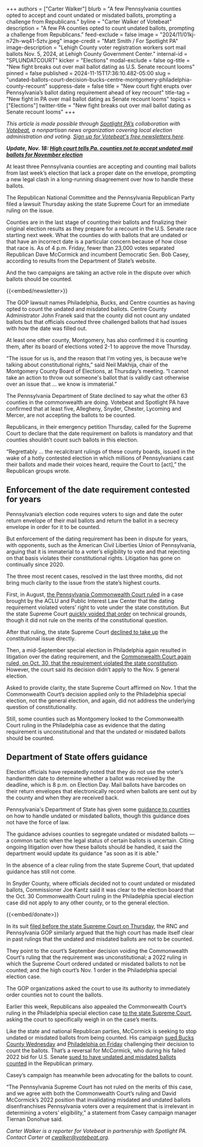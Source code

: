 +++
authors = ["Carter Walker"]
blurb = "A few Pennsylvania counties opted to accept and count undated or misdated ballots, prompting a challenge from Republicans."
byline = "Carter Walker of Votebeat"
description = "A few PA counties opted to count undated ballots, prompting a challenge from Republicans."
feed-exclude = false
image = "2024/11/01kj-n72h-wq41-5ztv.jpeg"
image-credit = "Matt Smith / For Spotlight PA"
image-description = "Lehigh County voter registration workers sort mail ballots Nov. 5, 2024, at Lehigh County Government Center."
internal-id = "SPLUNDATCOURT"
kicker = "Elections"
modal-exclude = false
og-title = "New fight breaks out over mail ballot dating as U.S. Senate recount looms"
pinned = false
published = 2024-11-15T17:36:10.482-05:00
slug = "undated-ballots-court-decision-bucks-centre-montgomery-philadelphia-county-recount"
suppress-date = false
title = "New court fight erupts over Pennsylvania’s ballot dating requirement ahead of key recount"
title-tag = "New fight in PA over mail ballot dating as Senate recount looms"
topics = ["Elections"]
twitter-title = "New fight breaks out over mail ballot dating as Senate recount looms"
+++

<em>This article is made possible through </em><a href="https://www.spotlightpa.org/"><em>Spotlight PA’s</em></a><em> collaboration with </em><a href="https://www.votebeat.org/"><em>Votebeat</em></a><em>, a nonpartisan news organization covering local election administration and voting. </em><a href="https://www.votebeat.org/newsletters/"><em>Sign up for Votebeat&#39;s free newsletters here</em></a><em>.</em>

<strong><em>Update, Nov. 18: </em></strong><a href="https://www.spotlightpa.org/news/2024/11/pennsylvania-election-undated-mail-ballot-explainer/"><strong><em>High court tells Pa. counties not to accept undated mail ballots for November election</em></strong></a><strong><em></em></strong>

At least three Pennsylvania counties are accepting and counting mail ballots from last week’s election that lack a proper date on the envelope, prompting a new legal clash in a long-running disagreement over how to handle these ballots.

The Republican National Committee and the Pennsylvania Republican Party filed a lawsuit Thursday asking the state Supreme Court for an immediate ruling on the issue.

Counties are in the last stage of counting their ballots and finalizing their original election results as they prepare for a recount in the U.S. Senate race starting next week. What the counties do with ballots that are undated or that have an incorrect date is a particular concern because of how close that race is. As of 4 p.m. Friday, fewer than 23,000 votes separated Republican Dave McCormick and incumbent Democratic Sen. Bob Casey, according to results from the Department of State’s website.

And the two campaigns are taking an active role in the dispute over which ballots should be counted.

{{<embed/newsletter>}}

The GOP lawsuit names Philadelphia, Bucks, and Centre counties as having opted to count the undated and misdated ballots. Centre County Administrator John Franek said that the county did not count any undated ballots but that officials counted three challenged ballots that had issues with how the date was filled out.

At least one other county, Montgomery, has also confirmed it is counting them, after its board of elections voted 2-1 to approve the move Thursday.

“The issue for us is, and the reason that I&#39;m voting yes, is because we’re talking about constitutional rights,” said Neil Makhija, chair of the Montgomery County Board of Elections, at Thursday’s meeting. “I cannot take an action to throw out someone&#39;s ballot that is validly cast otherwise over an issue that … we know is immaterial.”

The Pennsylvania Department of State declined to say what the other 63 counties in the commonwealth are doing. Votebeat and Spotlight PA have confirmed that at least five, Allegheny, Snyder, Chester, Lycoming and Mercer, are not accepting the ballots to be counted.

Republicans, in their emergency petition Thursday, called for the Supreme Court to declare that the date requirement on ballots is mandatory and that counties shouldn’t count such ballots in this election.

“Regrettably … the recalcitrant rulings of these county boards, issued in the wake of a hotly contested election in which millions of Pennsylvanians cast their ballots and made their voices heard, require the Court to \[act\],” the Republican groups wrote.

## Enforcement of the date requirement contested for years

Pennsylvania’s election code requires voters to sign and date the outer return envelope of their mail ballots and return the ballot in a secrecy envelope in order for it to be counted.

But enforcement of the dating requirement has been in dispute for years, with opponents, such as the American Civil Liberties Union of Pennsylvania, arguing that it is immaterial to a voter’s eligibility to vote and that rejecting on that basis violates their constitutional rights. Litigation has gone on continually since 2020.

The three most recent cases, resolved in the last three months, did not bring much clarity to the issue from the state’s highest courts.

First, in August, <a href="https://www.votebeat.org/pennsylvania/2024/08/30/undated-mail-ballots-case-commonwealth-court-ruling-aclu/">the Pennsylvania Commonwealth Court ruled</a> in a case brought by the ACLU and Public Interest Law Center that the dating requirement violated voters’ right to vote under the state constitution. But the state Supreme Court <a href="https://www.votebeat.org/pennsylvania/2024/09/13/supreme-court-voids-ruling-on-mail-ballot-envelope-date-requirement/">quickly voided that order</a> on technical grounds, though it did not rule on the merits of the constitutional question.

After that ruling, the state Supreme Court <a href="https://www.votebeat.org/pennsylvania/2024/09/25/aclu-supreme-court-lawsuit-mail-ballot-envelope-date-requirement">declined to take up</a> the constitutional issue directly.

Then, a mid-September special election in Philadelphia again resulted in litigation over the dating requirement, and the <a href="https://www.votebeat.org/pennsylvania/2024/10/30/undated-mail-ballots-lawsuit-philadelphia-commonwealth-court-ruling/">Commonwealth Court again ruled, on Oct. 30, that the requirement violated the state constitution</a>. However, the court said its decision didn’t apply to the Nov. 5 general election.

Asked to provide clarity, the state Supreme Court affirmed on Nov. 1 that the Commonwealth Court’s decision applied only to the Philadelphia special election, not the general election, and again, did not address the underlying question of constitutionality.

Still, some counties such as Montgomery looked to the Commonwealth Court ruling in the Philadelphia case as evidence that the dating requirement is unconstitutional and that the undated or misdated ballots should be counted.

## Department of State offers guidance

Election officials have repeatedly noted that they do not use the voter’s handwritten date to determine whether a ballot was received by the deadline, which is 8 p.m. on Election Day. Mail ballots have barcodes on their return envelopes that electronically record when ballots are sent out by the county and when they are received back.

Pennsylvania&#39;s Department of State has given some <a href="https://www.pa.gov/content/dam/copapwp-pagov/en/dos/resources/voting-and-elections/directives-and-guidance/2024-guidance-civilian-absentee-mail-in-ballot-procedures-v3.1.pdf">guidance to counties</a> on how to handle undated or misdated ballots, though this guidance does not have the force of law.

The guidance advises counties to segregate undated or misdated ballots — a common tactic when the legal status of certain ballots is uncertain. Citing ongoing litigation over how these ballots should be handled, it said the department would update its guidance &#34;as soon as it is able.&#34;

In the absence of a clear ruling from the state Supreme Court, that updated guidance has still not come.

In Snyder County, where officials decided not to count undated or misdated ballots, Commissioner Joe Kantz said it was clear to the election board that the Oct. 30 Commonwealth Court ruling in the Philadelphia special election case did not apply to any other county, or to the general election.

{{<embed/donate>}}

In its suit <a href="https://www.pacourts.us/news-and-statistics/cases-of-public-interest/no-136-mm-2024">filed before the state Supreme Court on Thursday</a>, the RNC and Pennsylvania GOP similarly argued that the high court has made itself clear in past rulings that the undated and misdated ballots are not to be counted.

They point to the court’s September decision voiding the Commonwealth Court&#39;s ruling that the requirement was unconstitutional; a 2022 ruling in which the Supreme Court ordered undated or misdated ballots to not be counted; and the high court’s Nov. 1 order in the Philadelphia special election case.

The GOP organizations asked the court to use its authority to immediately order counties not to count the ballots.

Earlier this week, Republicans also appealed the Commonwealth Court’s ruling in the Philadelphia special election case <a href="https://triblive.com/news/pennsylvania/gop-asks-pa-supreme-court-to-reject-mail-in-ballots-with-handwritten-date-errors/">to the state Supreme Court</a>, asking the court to specifically weigh in on the case’s merits.

Like the state and national Republican parties, McCormick is seeking to stop undated or misdated ballots from being counted. His campaign <a href="https://www.inquirer.com/politics/election/dave-mccormick-lawsuit-undated-ballots-bob-casey-bucks-county-20241114.html?utm_source=t.co&amp;utm_campaign=edit_social_share_twitter_traffic&amp;utm_medium=social&amp;utm_content=&amp;utm_term=&amp;int_promo=">sued Bucks County Wednesday</a> and <a href="https://www.inquirer.com/politics/dave-mccormick-philadelphia-ballots-lawsuit-bob-casey-20241115.html">Philadelphia on Friday</a> challenging their decision to count the ballots. That’s a reversal for McCormick, who during his failed 2022 bid for U.S. Senate <a href="https://www.inquirer.com/news/pennsylvania-recount-oz-mccormick-undated-mail-ballots-20220523.html">sued to have undated and misdated ballots counted</a> in the Republican primary.

Casey’s campaign has meanwhile been advocating for the ballots to count.

“The Pennsylvania Supreme Court has not ruled on the merits of this case, and we agree with both the Commonwealth Court’s ruling and David McCormick’s 2022 position that invalidating misdated and undated ballots disenfranchises Pennsylvania voters over a requirement that is irrelevant in determining a voters’ eligibility,” a statement from Casey campaign manager Tiernan Donohue said.

<em>Carter Walker is a reporter for Votebeat in partnership with Spotlight PA. Contact Carter at </em><a href="mailto:cwalker@votebeat.org"><em>cwalker@votebeat.org</em></a><em>.</em>

